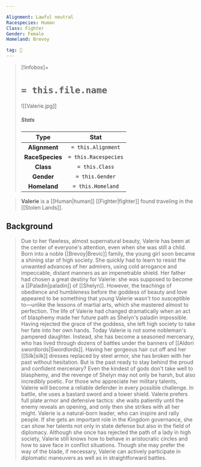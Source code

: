 ```yaml
---

Alignment: Lawful neutral
Racespecies: Human
Class: Fighter
Gender: Female
Homeland: Brevoy

tag: 👤️
---
```


> [!infobox]+
> #  `= this.file.name`
> ![[Valerie.jpg]]
> ##### Stats
> Type | Stat |
> :---: |:---:|
> **Alignment** | `= this.Alignment` |
> **RaceSpecies** | `= this.Racespecies` |
> **Class** | `= this.Class` |
> **Gender** | `= this.Gender` |
> **Homeland** | `= this.Homeland` |



> **Valerie** is a [[Human|human]] [[Fighter|fighter]] found traveling in the [[Stolen Lands]].


## Background

> Due to her flawless, almost supernatural beauty, Valerie has been at the center of everyone's attention, even when she was still a child. Born into a noble [[Brevoy|Brevic]] family, the young girl soon became a shining star of high society. She quickly had to learn to resist the unwanted advances of her admirers, using cold arrogance and impeccable, distant manners as an impenetrable shield. Her father had chosen a great destiny for Valerie: she was supposed to become a [[Paladin|paladin]] of [[Shelyn]]. However, the teachings of obedience and humbleness before the goddess of beauty and love appeared to be something that young Valerie wasn't too susceptible to—unlike the lessons of martial arts, which she mastered almost to perfection. The life of Valerie had changed dramatically when an act of blasphemy made her future path as Shelyn's paladin impossible. Having rejected the grace of the goddess, she left high society to take her fate into her own hands.
> Today Valerie is not some nobleman's pampered daughter. Instead, she has become a seasoned mercenary, who has lived through dozens of battles under the banners of [[Aldori swordlords|Swordlords]]. Having her gorgeous hair cut off and her [[Silk|silk]] dresses replaced by steel armor, she has broken with her past without hesitation. But is the past ready to stay behind the proud and confident mercenary? Even the kindest of gods don't take well to blasphemy, and the revenge of Shelyn may not only be harsh, but also incredibly poetic.
> For those who appreciate her military talents, Valerie will become a reliable defender in every possible challenge. In battle, she uses a bastard sword and a tower shield. Valerie prefers full plate armor and defensive tactics: she waits patiently until the enemy reveals an opening, and only then she strikes with all her might.
> Valerie is a natural-born leader, who can inspire and rally people. If she gets an important role in the Kingdom governance, she can show her talents not only in state defense but also in the field of diplomacy. Although she once has rejected the path of a lady in high society, Valerie still knows how to behave in aristocratic circles and how to save face in conflict situations. Though she may prefer the way of the blade, if necessary, Valerie can actively participate in diplomatic maneuvers as well as in straightforward battles.








